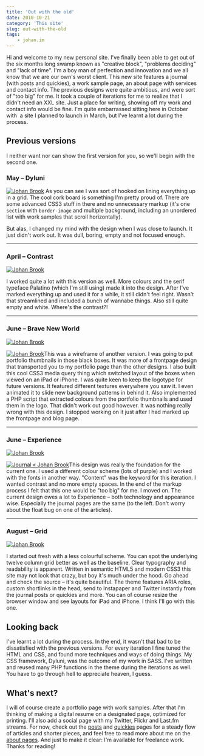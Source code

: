 ```yaml
---
title: 'Out with the old'
date: 2010-10-21
category: 'This site'
slug: out-with-the-old
tags:
    - johan.im
---
```


Hi and welcome to my new personal site. I've finally been able to get out of the six months long
swamp known as "creative block", "problems deciding" and "lack of time". I'm a boy man of perfection
and innovation and we all know that we are our own's worst client. This new site features a journal
(with posts and quickies), a work sample page, an about page with services and contact info. The
previous designs were quite ambitious, and were sort of "too big" for me. It took a couple of
iterations for me to realize that I didn't need an XXL site. Just a place for writing, showing off
my work and contact info would be fine. I'm quite embarrassed sitting here in October with  a site I
planned to launch in March, but I've learnt a lot during the process.

## Previous versions

I neither want nor can show the first version for you, so we'll begin with the second one.

### May – Dyluni

[![](http://213.185.255.138/core/wp-content/uploads/2010/06/Johan-Brook.png "Johan Brook")](http://213.185.255.138/core/wp-content/uploads/2010/06/Johan-Brook.png)
As you can see I was sort of hooked on lining everything up in a grid. The cool cork board is
something I'm pretty proud of. There are some advanced CSS3 stuff in there and no unnecessary markup
(it's one `section` with `border-image` and multiple background, including an unordered list with
work samples that scroll horizontally).

But alas, I changed my mind with the design when I was close to launch. It just didn't work out. It
was dull, boring, empty and not focused enough.

---

### April – Contrast

[![](http://213.185.255.138/core/wp-content/uploads/2010/10/Johan-Brook.png "Johan Brook")](http://213.185.255.138/core/wp-content/uploads/2010/10/Johan-Brook.png)

I worked quite a lot with this version as well. More colours and the serif typeface Palatino (which
I'm still using) made it into the design. After I've marked everything up and used it for a while,
it still didn't feel right. Wasn't that streamlined and included a bunch of wannabe things. Also
still quite empty and white. Where's the contrast?!

---

### June – Brave New World

[![](http://213.185.255.138/core/wp-content/uploads/2010/10/Johan-Brook1.png "Johan Brook")](http://213.185.255.138/core/wp-content/uploads/2010/10/Johan-Brook1.png)

[![](http://213.185.255.138/core/wp-content/uploads/2010/10/Johan-Brook2.png "Johan Brook")](http://213.185.255.138/core/wp-content/uploads/2010/10/Johan-Brook2.png)This
was a wireframe of another version. I was going to put portfolio thumbnails in those black boxes. It
was more of a frontpage design that transported you to my portfolio page than the other designs. I
also built this cool CSS3 media query thing which switched layout of the boxes when viewed on an
iPad or iPhone. I was quite keen to keep the logotype for future versions. It featured different
textures everywhere you saw it. I even animated it to slide new background patterns in behind it.
Also implemented a PHP script that extracted colours from the portfolio thumbnails and used them in
the logo. That didn't work out good however. It was nothing really wrong with this design. I stopped
working on it just after I had marked up the frontpage and blog page.

---

### June – Experience

[![](http://213.185.255.138/core/wp-content/uploads/2010/10/Johan-Brook3.png "Johan Brook")](http://213.185.255.138/core/wp-content/uploads/2010/10/Johan-Brook3.png)

[![](http://213.185.255.138/core/wp-content/uploads/2010/10/Journal-«-Johan-Brook.png "Journal « Johan Brook")](http://213.185.255.138/core/wp-content/uploads/2010/10/Journal-«-Johan-Brook.png)This
design was really the foundation for the current one. I used a different colour scheme (lots of
purple) and I worked with the fonts in another way. "Content" was the keyword for this iteration. I
wanted contrast and no more empty spaces. In the end of the markup process I felt that this one
would be "too big" for me. I moved on. The current design owes a lot to Experience – both technology
and appearance wise. Especially the journal pages are the same (to the left. Don't worry about the
float bug on one of the articles).

---

### August – Grid

[![](http://213.185.255.138/core/wp-content/uploads/2010/10/Johan-Brook4.png "Johan Brook")](http://213.185.255.138/core/wp-content/uploads/2010/10/Johan-Brook4.png)

I started out fresh with a less colourful scheme. You can spot the underlying twelve column grid
better as well as the baseline. Clear typography and readability is apparent. Written in semantic
HTML5 and modern CSS3 this site may not look that crazy, but boy it's much under the hood. Go ahead
and check the source – it's quite beautiful. The theme features ARIA roles, custom shortlinks in the
head, send to Instapaper and Twitter instantly from the journal posts or quickies and more. You can
of course resize the browser window and see layouts for iPad and iPhone. I think I'll go with this
one.

## Looking back

I've learnt a lot during the process. In the end, it wasn't that bad to be dissatisfied with the
previous versions. For every iteration I fine tuned the HTML and CSS, and found more techniques and
ways of doing things. My CSS framework, Dyluni, was the outcome of my work in SASS. I've written and
reused many PHP functions in the theme during the iterations as well. You have to go through hell to
appreciate heaven, I guess.

## What's next?

I will of course create a portfolio page with work samples. After that I'm thinking of making a
digital resume on a designated page, optimized for printing. I'll also add a social page with my
Twitter, Flickr and Last.fm streams. For now, check out the [posts](http://johanbrook.com/journal)
and [quickies](http://johanbrook.com/quickies) pages for a steady flow of articles and shorter
pieces, and feel free to read more about me on the [about pages](http://johanbrook.com/about). And
just to make it clear: I'm available for freelance work. Thanks for reading!
